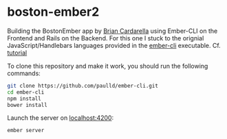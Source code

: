 boston-ember2
=============

Building the BostonEmber app by [Brian Cardarella](https://github.com/bcardarella) using Ember-CLI on the Frontend and Rails on the Backend.
For this one I stuck to the orignial JavaScript/Handlebars languages provided in the [ember-cli](https://github.com/stefanpenner/ember-cli) executable.
Cf. [tutorial](http://reefpoints.dockyard.com/2014/05/07/building-an-ember-app-with-rails-part-1.html)

To clone this repository and make it work, you should run the following commands:
``` sh
git clone https://github.com/paulld/ember-cli.git
cd ember-cli
npm install
bower install
```
Launch the server on [localhost:4200](http://localhost:4200):
```
ember server
```
